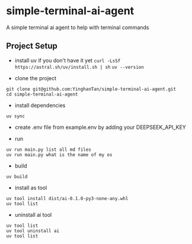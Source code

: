 # simple-terminal-ai-agent

A simple terminal ai agent to help with terminal commands

## Project Setup

- install uv if you don't have it yet
`curl -LsSf https://astral.sh/uv/install.sh | sh`
`uv --version`

- clone the project
```
git clone git@github.com:YinghanTan/simple-terminal-ai-agent.git
cd simple-terminal-ai-agent
```

- install dependencies
```
uv sync
```
- create .env file from example.env by adding your DEEPSEEK_API_KEY

- run
```
uv run main.py list all md files
uv run main.py what is the name of my os
```


- build
```
uv build
```

- install as tool
```
uv tool install dist/ai-0.1.0-py3-none-any.whl
uv tool list
```


- uninstall ai tool
```
uv tool list
uv tool uninstall ai
uv tool list
```
